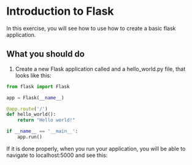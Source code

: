 # Introduction to Flask

In this exercise, you will see how to use how to create a basic flask application.

## What you should do

1. Create a new Flask application called and a hello_world.py file, that looks like this:

```python
from flask import Flask

app = Flask(__name__)

@app.route('/')
def hello_world():
    return "Hello world!"

if __name__ == '__main__':
    app.run()
```
If it is done properly, when you run your application, you will be able to navigate to localhost:5000 and see this:
